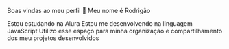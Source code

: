 Boas vindas ao meu perfil 💙
Meu nome é Rodrigão

Estou estudando na Alura
Estou me desenvolvendo na linguagem JavaScript
Utilizo esse espaço para minha organização e compartilhamento dos meu projetos desenvolvidos
